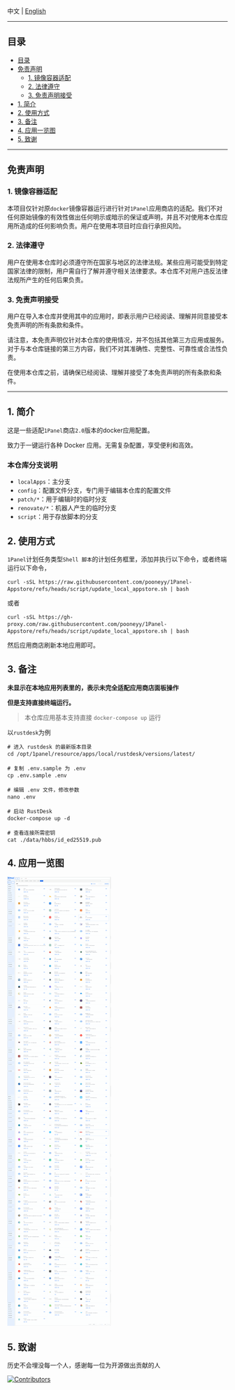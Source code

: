 中文 | [English](https://github.com/pooneyy/1Panel-appstore/blob/localApps/README-en.md)

* * *
## 目录

- [目录](#目录)
- [免责声明](#免责声明)
  - [1. 镜像容器适配](#1-镜像容器适配)
  - [2. 法律遵守](#2-法律遵守)
  - [3. 免责声明接受](#3-免责声明接受)
- [1. 简介](#1-简介)
- [2. 使用方式](#2-使用方式)
- [3. 备注](#3-备注)
- [4. 应用一览图](#4-应用一览图)
- [5. 致谢](#5-致谢)


***

## 免责声明

### 1. 镜像容器适配
本项目仅针对原`docker`镜像容器运行进行针对`1Panel`应用商店的适配。我们不对任何原始镜像的有效性做出任何明示或暗示的保证或声明，并且不对使用本仓库应用所造成的任何影响负责。用户在使用本项目时应自行承担风险。

### 2. 法律遵守
用户在使用本仓库时必须遵守所在国家与地区的法律法规。某些应用可能受到特定国家法律的限制，用户需自行了解并遵守相关法律要求。本仓库不对用户违反法律法规所产生的任何后果负责。

### 3. 免责声明接受
用户在导入本仓库并使用其中的应用时，即表示用户已经阅读、理解并同意接受本免责声明的所有条款和条件。

请注意，本免责声明仅针对本仓库的使用情况，并不包括其他第三方应用或服务。对于与本仓库链接的第三方内容，我们不对其准确性、完整性、可靠性或合法性负责。

在使用本仓库之前，请确保已经阅读、理解并接受了本免责声明的所有条款和条件。

***
## 1. 简介
这是一些适配`1Panel`商店`2.0`版本的docker应用配置。

致力于一键运行各种 Docker 应用。无需复杂配置，享受便利和高效。

### 本仓库分支说明
- `localApps`：主分支
- `config`：配置文件分支，专门用于编辑本仓库的配置文件
- `patch/*`：用于编辑时的临时分支
- `renovate/*`：机器人产生的临时分支
- `script`：用于存放脚本的分支

## 2. 使用方式

`1Panel`计划任务类型`Shell 脚本`的计划任务框里，添加并执行以下命令，或者终端运行以下命令，

```shell
curl -sSL https://raw.githubusercontent.com/pooneyy/1Panel-Appstore/refs/heads/script/update_local_appstore.sh | bash
```
或者
```shell
curl -sSL https://gh-proxy.com/raw.githubusercontent.com/pooneyy/1Panel-Appstore/refs/heads/script/update_local_appstore.sh | bash
```

然后应用商店刷新本地应用即可。


## 3. 备注

**未显示在本地应用列表里的，表示未完全适配应用商店面板操作**

**但是支持直接终端运行。**

> 本仓库应用基本支持直接 `docker-compose up` 运行

以`rustdesk`为例

```shell
# 进入 rustdesk 的最新版本目录
cd /opt/1panel/resource/apps/local/rustdesk/versions/latest/

# 复制 .env.sample 为 .env
cp .env.sample .env

# 编辑 .env 文件，修改参数
nano .env

# 启动 RustDesk
docker-compose up -d

# 查看连接所需密钥
cat ./data/hbbs/id_ed25519.pub

```

## 4. 应用一览图

![](https://github.com/pooneyy/1Panel-appstore/raw/localApps/docs/app-list.png)

## 5. 致谢

历史不会埋没每一个人，感谢每一位为开源做出贡献的人

[![Contributors](https://contrib.rocks/image?repo=pooneyy/1Panel-appstore)](https://github.com/pooneyy/1Panel-appstore/graphs/contributors)
